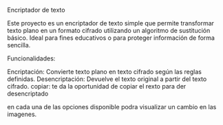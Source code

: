 Encriptador de texto

Este proyecto es un encriptador de texto simple que permite transformar texto plano en un formato cifrado utilizando 
un algoritmo de sustitución básico. Ideal para fines educativos o para proteger información de forma sencilla.

Funcionalidades:

Encriptación: Convierte texto plano en texto cifrado según las reglas definidas.
Desencriptación: Devuelve el texto original a partir del texto cifrado.
copiar: te da la oportunidad de copiar el rexto para der desencriptado

en cada una de las opciones disponible podra visualizar un cambio en las imagenes.
